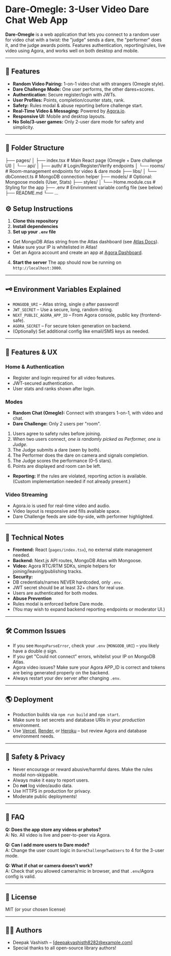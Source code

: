# Dare-Omegle: 3-User Video Dare Chat Web App

**Dare-Omegle** is a web application that lets you connect to a random user for video chat with a twist: the "judge" sends a dare, the "performer" does it, and the judge awards points. Features authentication, reporting/rules, live video using Agora, and works well on both desktop and mobile.

---

## 🚀 Features

- **Random Video Pairing:** 1-on-1 video chat with strangers (Omegle style).
- **Dare Challenge Mode:** One user performs, the other dares+scores.
- **Authentication:** Secure register/login with JWTs.
- **User Profiles:** Points, completion/counter stats, rank.
- **Safety:** Rules modal & abuse reporting before challenge start.
- **Real-Time Video & Messaging:** Powered by [Agora.io](https://www.agora.io/).
- **Responsive UI:** Mobile and desktop layouts.
- **No Solo/3-user games:** Only 2-user dare mode for safety and simplicity.

---

## 🧩 Folder Structure

├── pages/
│ ├── index.tsx # Main React page (Omegle + Dare challenge UI)
│ └── api/
│ ├── auth/ # Login/Register/Verify endpoints
│ └── rooms/ # Room-management endpoints for video & dare mode
├── libs/
│ └── dbConnect.ts # MongoDB connection helper
├── models/ # Optional: Mongoose models (User, Stats)
├── styles/
│ └── Home.module.css # Styling for the app
├── .env # Environment variable config file (see below)
├── README.md
└── ...

## ⚙️ Setup Instructions

1. **Clone this repository**
2. **Install dependencies**
3. **Set up your `.env` file**

- Get MongoDB Atlas string from the Atlas dashboard (see [Atlas Docs](https://www.mongodb.com/docs/atlas/)).
- Make sure your IP is whitelisted in Atlas!
- Get an Agora account and create an app at [Agora Dashboard](https://console.agora.io/).

4. **Start the server**
The app should now be running on `http://localhost:3000`.

---

## 🗝️ Environment Variables Explained

- `MONGODB_URI` – Atlas string, single `@` after password!
- `JWT_SECRET` – Use a secure, long, random string.
- `NEXT_PUBLIC_AGORA_APP_ID` – From Agora console, public key (frontend-safe).
- `AGORA_SECRET` – For secure token generation on backend.
- (Optionally) Set additional config like email/SMS keys as needed.

---

## 🤳 Features & UX

### Home & Authentication
- Register and login required for all video features.
- JWT-secured authentication.
- User stats and ranks shown after login.

### Modes
- **Random Chat (Omegle):** Connect with strangers 1-on-1, with video and chat. 
- **Dare Challenge:** Only 2 users per "room".
 1. Users agree to safety rules before joining.
 2. When two users connect, *one is randomly picked as Performer, one is Judge*.
 3. The Judge submits a dare (seen by both).
 4. The Performer does the dare on camera and signals completion.
 5. The Judge scores the performance (0–5 stars).
 6. Points are displayed and room can be left.
- **Reporting:** If the rules are violated, reporting action is available. (Custom implementation needed if not already present.)

### Video Streaming
- Agora.io is used for real-time video and audio.
- Video layout is responsive and fills available space.
- Dare Challenge feeds are side-by-side, with performer highlighted.

---

## 📝 Technical Notes

- **Frontend:** React (`pages/index.tsx`), no external state management needed.
- **Backend:** Next.js API routes, MongoDB Atlas with Mongoose.
- **Video:** Agora RTC/RTM SDKs, simple helpers for joining/leaving/publishing tracks.
- **Security:** 
- DB credentials/names NEVER hardcoded, only `.env`.
- JWT secret should be at least 32+ chars for real use.
- Users are authenticated for both modes.
- **Abuse Prevention**
- Rules modal is enforced before Dare mode.
- (You may wish to expand backend reporting endpoints or moderator UI.)

---

## 🛠️ Common Issues

- If you see `MongoParseError`, check your `.env` (`MONGODB_URI`) – you likely have a double `@` sign.
- If you get "Could not connect" errors, whitelist your IP on MongoDB Atlas.
- Agora video issues? Make sure your Agora APP_ID is correct and tokens are being generated properly on the backend.
- Always restart your dev server after changing `.env`.

---

## 🌎 Deployment

- Production builds via `npm run build` and `npm start`.
- Make sure to set secrets and database URIs in your *production* environment.
- Use [Vercel](https://vercel.com), [Render](https://render.com), or [Heroku](https://heroku.com) – but review Agora and database environment needs.

---

## 👮 Safety & Privacy

- Never encourage or reward abusive/harmful dares. Make the rules modal non-skippable.
- Always make it easy to report users.
- Do **not** log video/audio data.
- Use HTTPS in production for privacy.
- Moderate public deployments!

---

## 🙋 FAQ

**Q: Does the app store any videos or photos?**  
A: No. All video is live and peer-to-peer via Agora.

**Q: Can I add more users to Dare mode?**  
A: Change the user count logic in `DareChallengeTwoUsers` to 4 for the 3-user mode.

**Q: What if chat or camera doesn’t work?**  
A: Check that you allowed camera/mic in browser, and that `.env`/Agora config is valid.

---

## 📄 License

MIT (or your chosen license)

---

## 👨‍💻 Authors

- Deepak Vashisth – [deepakvashisth8282@example.com]
- Special thanks to all open-source library authors!


